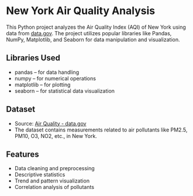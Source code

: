 # New York Air Quality Analysis

This Python project analyzes the Air Quality Index (AQI) of New York using data from [data.gov](https://catalog.data.gov/dataset/air-quality). The project utilizes popular libraries like Pandas, NumPy, Matplotlib, and Seaborn for data manipulation and visualization.

## Libraries Used
- pandas – for data handling
- numpy – for numerical operations
- matplotlib – for plotting
- seaborn – for statistical data visualization

## Dataset
- Source: [Air Quality - data.gov](https://catalog.data.gov/dataset/air-quality)
- The dataset contains measurements related to air pollutants like PM2.5, PM10, O3, NO2, etc., in New York.

## Features
- Data cleaning and preprocessing
- Descriptive statistics
- Trend and pattern visualization
- Correlation analysis of pollutants

